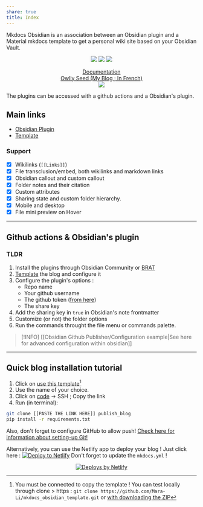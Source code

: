 ```yaml
---
share: true
title: Index
---
```


Mkdocs Obsidian is an association between an Obsidian plugin and a Material mkdocs template to get a personal wiki site based on your Obsidian Vault.

<p align="center">
	<a href="https://github.com/Mara-Li/mkdocs_obsidian_publish"><img src="https://img.shields.io/github/license/Mara-Li/YAFPA-python"></img></a>
	<a href="https://obsidian.md/"><img src="https://img.shields.io/badge/Auxiliary%20Tool-Obsidian-blueviolet"></img></a>
	<a href="https://github.com/Mara-Li/mkdocs_obsidian_template/wiki/Q&A/"><img src="https://img.shields.io/badge/-Q%26A-blue?logo=data:image/svg+xml;base64,PHN2ZyB4bWxucz0iaHR0cDovL3d3dy53My5vcmcvMjAwMC9zdmciIHdpZHRoPSIyNCIgaGVpZ2h0PSIyNCIgdmlld0JveD0iMCAwIDI0IDI0Ij48cGF0aCBkPSJNMTIgMkM2LjQ4NiAyIDIgNi40ODYgMiAxMnM0LjQ4NiAxMCAxMCAxMCAxMC00LjQ4NiAxMC0xMFMxNy41MTQgMiAxMiAyem0wIDE4Yy00LjQxMSAwLTgtMy41ODktOC04czMuNTg5LTggOC04IDggMy41ODkgOCA4LTMuNTg5IDgtOCA4eiIvPjxwYXRoIGQ9Ik0xMSAxMWgydjZoLTJ6bTAtNGgydjJoLTJ6Ii8+PC9zdmc+"></img></a>
</p>
<p align="center">
	<a href="https://obsidian-publisher.netlify.app">Documentation</a><br/>
	<a href="https://www.mara-li.fr">Owlly Seed (My Blog ; In French)</a><br/>
	<a href="https://app.netlify.com/start/deploy?repository=https://github.com/ObsidianPublisher/obsidian-mkdocs-publisher-template"><img src="https://www.netlify.com/img/deploy/button.svg"></a>
</p>

The plugins can be accessed with a github actions and a Obsidian's plugin.

## Main links
- [Obsidian Plugin](https://github.com/obsidianPublisher/obsidian-github-publisher)
- [Template](https://github.com/obsidianPublisher/obsidian-mkdocs-publisher-template)

### Support 
- [x] Wikilinks (`[[Links]]`)
- [x] File transclusion/embed, both wikilinks and markdown links
- [x] Obsidian callout and custom callout
- [x] Folder notes and their citation
- [x] Custom attributes
- [x] Sharing state and custom folder hierarchy.
- [x] Mobile and desktop
- [x] File mini preview on Hover
 
 ---
## Github actions & Obsidian's plugin
### TLDR
1. Install the plugins through Obsidian Community or [BRAT](https://github.com/TfTHacker/obsidian42-brat)
2. [Template](https://github.com/obsidianPublisher/mkdocs_obsidian_template) the blog and configure it 
3. Configure the plugin's options : 
	- Repo name
	- Your github username
	- The github token ([from here](https://github.com/settings/tokens/new?scopes=repo))
	- The share key
4. Add the sharing key in `true` in Obsidian's note frontmatter 
5. Customize (or not) the folder options 
6. Run the commands throught the file menu or commands palette.

> [!INFO] [[Obsidian Github Publisher/Configuration example|See here for advanced configuration within obsidian]]

---

## Quick blog installation tutorial
1. Click on [use this template](https://github.com/obsidianPublisher/obsidian-mkdocs-publisher-template/generate)[^1]
2. Use the name of your choice.
3. Click on [code](https://docs.github.com/en/get-started/getting-started-with-git/about-remote-repositories) → SSH ; Copy the link
4. Run (in terminal):
```bash
git clone [[PASTE THE LINK HERE]] publish_blog
pip install -r requirements.txt
```

Also, don't forget to configure GitHub to allow push! [Check here for information about setting-up Git!](https://docs.github.com/en/get-started/quickstart/set-up-git)

Alternatively, you can use the Netlify app to deploy your blog ! Just click here : [![Deploy to Netlify](https://www.netlify.com/img/deploy/button.svg)](https://app.netlify.com/start/deploy?repository=https://github.com/ObsidianPublisher/obsidian-mkdocs-publisher-template) 
Don't forget to update the `mkdocs.yml` !

<p align="center">
	<a href="https://www.netlify.com"> <img src="https://www.netlify.com/v3/img/components/netlify-color-bg.svg" alt="Deploys by Netlify" /> </a>
</p>

[^1]: You must be connected to copy the template ! You can test locally through clone > https : `git clone https://github.com/Mara-Li/mkdocs_obsidian_template.git` or [with downloading the ZIP](https://github.com/Mara-Li/mkdocs_obsidian_template/archive/refs/heads/main.zip)


